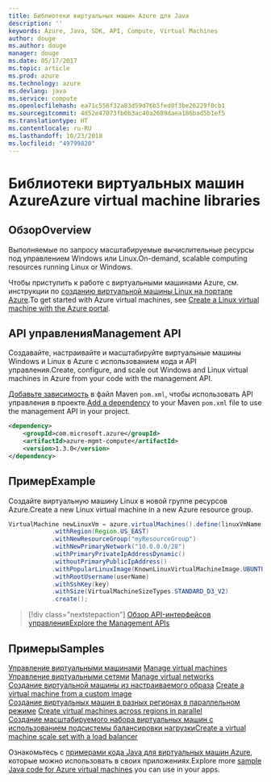 ```yaml
---
title: Библиотеки виртуальных машин Azure для Java
description: ''
keywords: Azure, Java, SDK, API, Compute, Virtual Machines
author: douge
ms.author: douge
manager: douge
ms.date: 05/17/2017
ms.topic: article
ms.prod: azure
ms.technology: azure
ms.devlang: java
ms.service: compute
ms.openlocfilehash: ea71c556f32a83d59d76b5fed8f3be26229f0cb1
ms.sourcegitcommit: 4d52e47073fb0b3ac40a2689daea186bad5b1ef5
ms.translationtype: HT
ms.contentlocale: ru-RU
ms.lasthandoff: 10/23/2018
ms.locfileid: "49799820"
---
```

# <a name="azure-virtual-machine-libraries"></a><span data-ttu-id="8c325-103">Библиотеки виртуальных машин Azure</span><span class="sxs-lookup"><span data-stu-id="8c325-103">Azure virtual machine libraries</span></span>

## <a name="overview"></a><span data-ttu-id="8c325-104">Обзор</span><span class="sxs-lookup"><span data-stu-id="8c325-104">Overview</span></span>

<span data-ttu-id="8c325-105">Выполняемые по запросу масштабируемые вычислительные ресурсы под управлением Windows или Linux.</span><span class="sxs-lookup"><span data-stu-id="8c325-105">On-demand, scalable computing resources running Linux or Windows.</span></span>

<span data-ttu-id="8c325-106">Чтобы приступить к работе с виртуальными машинами Azure, см. инструкции по [созданию виртуальной машины Linux на портале Azure](/azure/virtual-machines/linux/quick-create-portal).</span><span class="sxs-lookup"><span data-stu-id="8c325-106">To get started with Azure virtual machines, see [Create a Linux virtual machine with the Azure portal](/azure/virtual-machines/linux/quick-create-portal).</span></span>

## <a name="management-api"></a><span data-ttu-id="8c325-107">API управления</span><span class="sxs-lookup"><span data-stu-id="8c325-107">Management API</span></span>

<span data-ttu-id="8c325-108">Создавайте, настраивайте и масштабируйте виртуальные машины Windows и Linux в Azure с использованием кода и API управления.</span><span class="sxs-lookup"><span data-stu-id="8c325-108">Create, configure, and scale out Windows and Linux virtual machines in Azure from your code with the management API.</span></span>

<span data-ttu-id="8c325-109">[Добавьте зависимость](https://maven.apache.org/guides/getting-started/index.html#How_do_I_use_external_dependencies) в файл Maven `pom.xml`, чтобы использовать API управления в проекте.</span><span class="sxs-lookup"><span data-stu-id="8c325-109">[Add a dependency](https://maven.apache.org/guides/getting-started/index.html#How_do_I_use_external_dependencies) to your Maven `pom.xml` file to use the management API in your project.</span></span>  

```XML
<dependency>
    <groupId>com.microsoft.azure</groupId>
    <artifactId>azure-mgmt-compute</artifactId>
    <version>1.3.0</version>
</dependency>
```   


## <a name="example"></a><span data-ttu-id="8c325-110">Пример</span><span class="sxs-lookup"><span data-stu-id="8c325-110">Example</span></span>

<span data-ttu-id="8c325-111">Создайте виртуальную машину Linux в новой группе ресурсов Azure.</span><span class="sxs-lookup"><span data-stu-id="8c325-111">Create a new Linux virtual machine in a new Azure resource group.</span></span>

```java
VirtualMachine newLinuxVm = azure.virtualMachines().define(linuxVmName)
            .withRegion(Region.US_EAST)
            .withNewResourceGroup("myResourceGroup")
            .withNewPrimaryNetwork("10.0.0.0/28")
            .withPrimaryPrivateIpAddressDynamic()
            .withoutPrimaryPublicIpAddress()
            .withPopularLinuxImage(KnownLinuxVirtualMachineImage.UBUNTU_SERVER_16_04_LTS)
            .withRootUsername(userName)
            .withSshKey(key)
            .withSize(VirtualMachineSizeTypes.STANDARD_D3_V2)
            .create();
```

> [!div class="nextstepaction"]
> [<span data-ttu-id="8c325-112">Обзор API-интерфейсов управления</span><span class="sxs-lookup"><span data-stu-id="8c325-112">Explore the Management APIs</span></span>](/java/api/overview/azure/virtualmachines/management)


## <a name="samples"></a><span data-ttu-id="8c325-113">Примеры</span><span class="sxs-lookup"><span data-stu-id="8c325-113">Samples</span></span>

<span data-ttu-id="8c325-114">[Управление виртуальными машинами][1] </span><span class="sxs-lookup"><span data-stu-id="8c325-114">[Manage virtual machines][1] </span></span>  
<span data-ttu-id="8c325-115">[Управление виртуальными сетями][6] </span><span class="sxs-lookup"><span data-stu-id="8c325-115">[Manage virtual networks][6] </span></span>  
<span data-ttu-id="8c325-116">[Создание виртуальной машины из настраиваемого образа][2] </span><span class="sxs-lookup"><span data-stu-id="8c325-116">[Create a virtual machine from a custom image][2] </span></span>  
<span data-ttu-id="8c325-117">[Создание виртуальных машин в разных регионах в параллельном режиме][5]  </span><span class="sxs-lookup"><span data-stu-id="8c325-117">[Create virtual machines across regions in parallel][5]  </span></span>  
<span data-ttu-id="8c325-118">[Создание масштабируемого набора виртуальных машин с использованием подсистемы балансировки нагрузки][7]</span><span class="sxs-lookup"><span data-stu-id="8c325-118">[Create a virtual machine scale set with a load balancer][7]</span></span>    

[1]: ../docs-ref-conceptual/java-sdk-manage-virtual-machines.md
[2]: https://azure.microsoft.com/resources/samples/managed-disk-java-create-virtual-machine-using-custom-image/
[5]: ../docs-ref-conceptual/java-sdk-virtual-machines-in-parallel.md
[6]: ../docs-ref-conceptual/java-sdk-manage-virtual-networks.md
[7]: ../docs-ref-conceptual/java-sdk-manage-vm-scalesets.md

<span data-ttu-id="8c325-119">Ознакомьтесь с [примерами кода Java для виртуальных машин Azure](https://azure.microsoft.com/resources/samples/?platform=java&term=VM), которые можно использовать в своих приложениях.</span><span class="sxs-lookup"><span data-stu-id="8c325-119">Explore more [sample Java code for Azure virtual machines](https://azure.microsoft.com/resources/samples/?platform=java&term=VM) you can use in your apps.</span></span>
